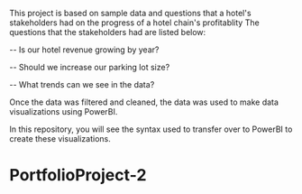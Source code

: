 This project is based on sample data and questions that a hotel's stakeholders had on the progress of a hotel chain's profitablity
The questions that the stakeholders had are listed below:

-- Is our hotel revenue growing by year?

-- Should we increase our parking lot size?

-- What trends can we see in the data? 

Once the data was filtered and cleaned, the data was used to make data visualizations using PowerBI. 

In this repository, you will see the syntax used to transfer over to PowerBI to create these visualizations. 
# PortfolioProject-2
